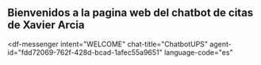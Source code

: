 ## Bienvenidos a la pagina web del chatbot de citas de Xavier Arcia

<script src="https://www.gstatic.com/dialogflow-console/fast/messenger/bootstrap.js?v=1"> </script>
<df-messenger
  intent="WELCOME"
  chat-title="ChatbotUPS"
  agent-id="fdd72069-762f-428d-bcad-1afec55a9651"
  language-code="es"
></df-messenger>

